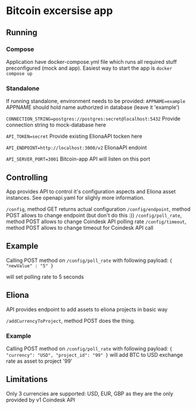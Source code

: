 # Bitcoin excersise app
## Running

### Compose
Application have docker-compose.yml file which runs all required stuff preconfigured (mock and app).
Easiest way to start the app is `docker compose up`

### Standalone
If running standalone, environment needs to be provided:
`APPNAME=example`
APPNAME should hold name authorized in database (leave it 'example')

`CONNECTION_STRING=postgres://postgres:secret@localhost:5432`
Provide connection string to mock-database here

`API_TOKEN=secret`
Provide existing ElionaAPI tocken here

`API_ENDPOINT=http://localhost:3000/v2`
ElionaAPI endoint

`API_SERVER_PORT=3001`
Bitcoin-app API will listen on this port

## Controlling
App provides API to control it's configuration aspects and Eliona asset instances.
See openapi.yaml for slighly more information.

`/config`, method GET returns actual configuration
`/config/endpoint`, method POST allows to change endpoint (but don't do this :))
`/config/poll_rate`, method POST allows to change Coindesk API polling rate
`/config/timeout`, method POST allows to change timeout for Coindesk API call

## Example
Calling POST method on `/config/poll_rate` with following payload:
`
{
    "newValue" : "5"
}
`

will set polling rate to 5 seconds

## Eliona
API provides endpoint to add assets to eliona projects in basic way

`/addCurrencyToProject`, method POST does the thing.

### Example
Calling POST method on `/config/poll_rate` with following payload:
`
{
  "currency": "USD",
  "project_id": "99"
}
`
will add BTC to USD  exchange rate as asset to project '99'

## Limitations
Only 3 currencies are supported: USD, EUR, GBP as they are the only provided by v1 Coindesk API

